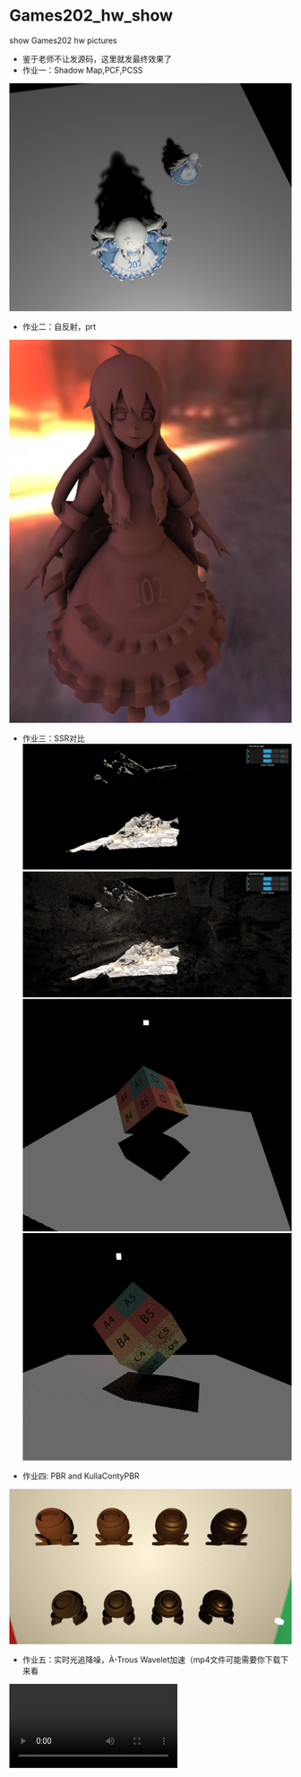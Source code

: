 # Games202_hw_show
show Games202 hw pictures
 - 鉴于老师不让发源码，这里就发最终效果了
 - 作业一：Shadow Map,PCF,PCSS
 
![hw1](./hw1/PCSS.png)

 - 作业二：自反射，prt
 
 ![hw2](./hw2/Interreflection_in_webgl.png)
 
  - 作业三：SSR对比
 ![hw3](./hw3/DirectLight_Scene3.png)
 ![hw3](./hw3/IndirectLight_Scene3.png)
 ![hw3](./hw3/DirectLight_Scene2.png)
 ![hw3](./hw3/IndirectLight_Scene2.png)

 
 - 作业四: PBR and KullaContyPBR
 
 ![hw4](./hw4/realtime.jpg)
 
 - 作业五：实时光追降噪，À-Trous Wavelet加速（mp4文件可能需要你下载下来看
 
 ![hw5](./hw5/hw5_filter_contrast.mp4)
